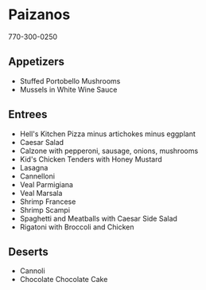 # Paizanos
770-300-0250

## Appetizers

* Stuffed Portobello Mushrooms
* Mussels in White Wine Sauce

## Entrees

* Hell's Kitchen Pizza minus artichokes minus eggplant
* Caesar Salad
* Calzone with pepperoni, sausage, onions, mushrooms
* Kid's Chicken Tenders with Honey Mustard
* Lasagna
* Cannelloni
* Veal Parmigiana
* Veal Marsala
* Shrimp Francese
* Shrimp Scampi
* Spaghetti and Meatballs with Caesar Side Salad
* Rigatoni with Broccoli and Chicken


## Deserts

* Cannoli
* Chocolate Chocolate Cake

